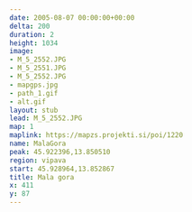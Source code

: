 ```yaml
---
date: 2005-08-07 00:00:00+00:00
delta: 200
duration: 2
height: 1034
image:
- M_5_2552.JPG
- M_5_2551.JPG
- M_5_2552.JPG
- mapgps.jpg
- path_1.gif
- alt.gif
layout: stub
lead: M_5_2552.JPG
map: 1
maplink: https://mapzs.projekti.si/poi/1220
name: MalaGora
peak: 45.922396,13.850510
region: vipava
start: 45.928964,13.852867
title: Mala gora
x: 411
y: 87
---
```

